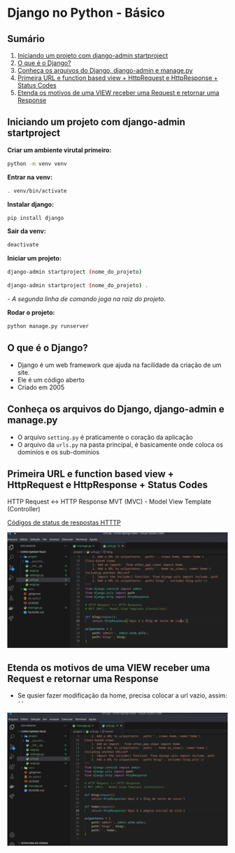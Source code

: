 # Django no Python - Básico

## Sumário

1. [Iniciando um projeto com django-admin startproject](#iniciando-um-projeto-com-django-admin-startproject)
2. [O que é o Django?](#o-que-é-o-django)
3. [Conheça os arquivos do Django, django-admin e manage.py](#conheça-os-arquivos-do-django-django-admin-e-managepy)
4. [Primeira URL e function based view + HttpRequest e HttpResponse + Status Codes](#primeira-url-e-function-based-view--httprequest-e-httpresponse--status-codes)
5. [Etenda os motivos de uma VIEW receber uma Request e retornar uma Response](#etenda-os-motivos-de-uma-view-receber-uma-request-e-retornar-uma-response)


## Iniciando um projeto com django-admin startproject

**Criar um ambiente virutal primeiro:**

```bash
python -m venv venv
```

**Entrar na venv:**
```bash
. venv/bin/activate
```

**Instalar django:**
```bash
pip install django
```

**Sair da venv:**
```bash
deactivate
```

**Iniciar um projeto:**
```bash
django-admin startproject (nome_do_projeto)
```

```bash
django-admin startproject (nome_do_projeto) .
```

*- A segunda linha de comando joga na raiz do projeto.*

**Rodar o projeto:**
```bash
python manage.py runserver
```

## O que é o Django?

- Django é um web framework que ajuda na facilidade da criação de um site.
- Ele é um código aberto
- Criado em 2005

## Conheça os arquivos do Django, django-admin e manage.py

- O arquivo `setting.py` é praticamente o coração da aplicação
- O arquivo da `urls.py` na pasta principal, é basicamente onde coloca os domínios e os sub-domínios

## Primeira URL e function based view + HttpRequest e HttpResponse + Status Codes

HTTP Request <-> HTTP Response
MVT (MVC) - Model View Template (Controller)

[Códigos de status de respostas HTTTP](https://developer.mozilla.org/pt-BR/docs/Web/HTTP/Status)

![Foto 01](/django/img/foto1.png)

## Etenda os motivos de uma VIEW receber uma Request e retornar uma Response

- Se qusier fazer modificação da home, precisa colocar a url vazio, assim: `''`

![Foto 02](/django/img/foto2.png)